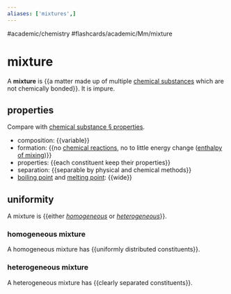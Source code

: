 ```yaml
---
aliases: ['mixtures',]
---
```


#academic/chemistry #flashcards/academic/Mm/mixture

# mixture

A __mixture__ is {{a matter made up of multiple [chemical substances](chemical%20substance.md) which are not chemically bonded}}. It is impure. <!--SR:!2023-04-05,3,250-->

## properties

Compare with [chemical substance § properties](chemical%20substance.md#properties).

- composition: {{variable}}
- formation: {{no [chemical reactions](chemical%20reaction.md), no to little energy change ([enthalpy of mixing](enthalpy%20of%20mixing.md))}}
- properties: {{each constituent keep their properties}}
- separation: {{separable by physical and chemical methods}}
- [boiling point](boiling%20point.md) and [melting point](melting%20point.md): {{wide}} <!--SR:!2023-04-03,1,230!2023-04-03,1,230!2023-04-05,3,250!2023-04-06,4,270!2023-04-06,4,270-->

## uniformity

A mixture is {{either _[homogeneous](#homogeneous%20mixture)_ or _[heterogeneous](#heterogeneous%20mixture)_}}. <!--SR:!2023-04-06,4,270-->

### homogeneous mixture

A homogeneous mixture has {{uniformly distributed constituents}}. <!--SR:!2023-04-05,3,250-->

### heterogeneous mixture

A heterogeneous mixture has {{clearly separated constituents}}. <!--SR:!2023-04-03,1,230-->
